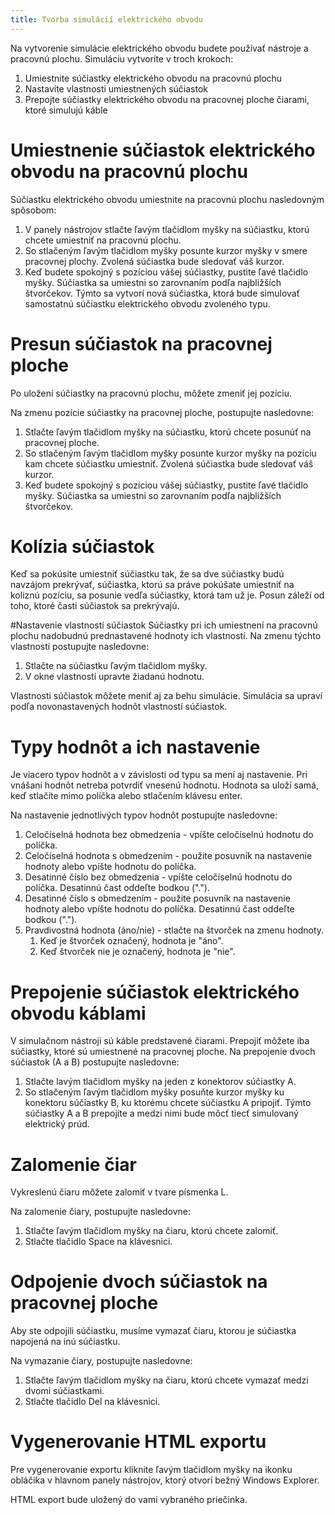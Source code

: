 ```yaml
---
title: Tvorba simulácií elektrického obvodu
---
```


Na vytvorenie simulácie elektrického obvodu budete používať nástroje a pracovnú plochu. Simuláciu vytvoríte v troch krokoch:

1. Umiestnite súčiastky elektrického obvodu na pracovnú plochu
1. Nastavíte vlastnosti umiestnených súčiastok
1. Prepojte súčiastky elektrického obvodu na pracovnej ploche čiarami, ktoré simulujú káble

# Umiestnenie súčiastok elektrického obvodu na pracovnú plochu
Súčiastku elektrického obvodu umiestnite na pracovnú plochu nasledovným spôsobom:

1. V panely nástrojov stlačte ľavým tlačidlom myšky na súčiastku, ktorú chcete umiestniť na pracovnú plochu.
1. So stlačeným ľavým tlačidlom myšky posunte kurzor myšky v smere pracovnej plochy. Zvolená súčiastka bude sledovať váš kurzor.
1. Keď budete spokojný s pozíciou vášej súčiastky, pustite ľavé tlačidlo myšky. Súčiastka sa umiestni so zarovnaním podľa najbližších štvorčekov. Týmto sa vytvorí nová súčiastka, ktorá bude simulovať samostatnú súčiastku elektrického obvodu zvoleného typu.

# Presun súčiastok na pracovnej ploche
Po uložení súčiastky na pracovnú plochu, môžete zmeniť jej pozíciu.

Na zmenu pozície súčiastky na pracovnej ploche, postupujte nasledovne:

1. Stlačte ľavým tlačidlom myšky na súčiastku, ktorú chcete posunúť na pracovnej ploche.
1. So stlačeným ľavým tlačidlom myšky posunte kurzor myšky na pozíciu kam chcete súčiastku umiestniť. Zvolená súčiastka bude sledovať váš kurzor.
1. Keď budete spokojný s pozíciou vášej súčiastky, pustite ľavé tlačidlo myšky. Súčiastka sa umiestni so zarovnaním podľa najbližších štvorčekov.

# Kolízia súčiastok
Keď sa pokúsite umiestniť súčiastku tak, že sa dve súčiastky budú navzájom prekrývať, súčiastka, ktorú sa práve pokúšate umiestniť na koliznú pozíciu, sa posunie vedľa súčiastky, ktorá tam už je. Posun záleží od toho, ktoré časti súčiastok sa prekrývajú.

#Nastavenie vlastností súčiastok
Súčiastky pri ich umiestnení na pracovnú plochu nadobudnú prednastavené hodnoty ich vlastností. Na zmenu týchto vlastností postupujte nasledovne:

1. Stlačte na súčiastku ľavým tlačidlom myšky.
1. V okne vlastností upravte žiadanú hodnotu.

Vlastnosti súčiastok môžete meniť aj za behu simulácie. Simulácia sa upraví podľa novonastavených hodnôt vlastností súčiastok.

# Typy hodnôt a ich nastavenie
Je viacero typov hodnôt a v závislosti od typu sa mení aj nastavenie. Pri vnášaní hodnôt netreba potvrdiť vnesenú hodnotu. Hodnota sa uloží samá, keď stlačíte mimo políčka alebo stlačením klávesu enter.

Na nastavenie jednotlivých typov hodnôt postupujte nasledovne:

1. Celočíselná hodnota bez obmedzenia - vpíšte celočíselnú hodnotu do políčka.
1. Celočíselná hodnota s obmedzením - použite posuvník na nastavenie hodnoty alebo vpíšte hodnotu do políčka.
1. Desatinné číslo bez obmedzenia - vpíšte celočíselnú hodnotu do políčka. Desatinnú čast oddeľte bodkou (".").
1. Desatinné číslo s obmedzením - použite posuvník na nastavenie hodnoty alebo vpíšte hodnotu do políčka. Desatinnú čast oddeľte bodkou (".").
1. Pravdivostná hodnota (áno/nie) - stlačte na štvorček na zmenu hodnoty.
    1. Keď je štvorček označený, hodnota je "áno".
    1. Keď štvorček nie je označený, hodnota je "nie".

# Prepojenie súčiastok elektrického obvodu káblami
V simulačnom nástroji sú káble predstavené čiarami. Prepojiť môžete iba súčiastky, ktoré sú umiestnené na pracovnej ploche. Na prepojenie dvoch súčiastok (A a B) postupujte nasledovne:

1. Stlačte lavým tlačidlom myšky na jeden z konektorov súčiastky A.
1. So stlačeným ľavým tlačidlom myšky posuňte kurzor myšky ku konektoru súčiastky B, ku ktorému chcete súčiastku A pripojiť. Týmto súčiastky A a B prepojíte a medzi nimi bude môcť tiecť simulovaný elektrický prúd.

# Zalomenie čiar
Vykreslenú čiaru môžete zalomiť v tvare písmenka L.

Na zalomenie čiary, postupujte nasledovne:

1. Stlačte ľavým tlačidlom myšky na čiaru, ktorú chcete zalomiť.
1. Stlačte tlačidlo Space na klávesnici.

# Odpojenie dvoch súčiastok na pracovnej ploche
Aby ste odpojili súčiastku, musíme vymazať čiaru, ktorou je súčiastka napojená na inú súčiastku.

Na vymazanie čiary, postupujte nasledovne:

1. Stlačte ľavým tlačidlom myšky na čiaru, ktorú chcete vymazať medzi dvomi súčiastkami.
1. Stlačte tlačidlo Del na klávesnici.

# Vygenerovanie HTML exportu
Pre vygenerovanie exportu kliknite ľavým tlačidlom myšky na ikonku obláčika v hlavnom panely nástrojov, ktorý otvorí bežný Windows Explorer.

HTML export bude uložený do vami vybraného priečinka.
